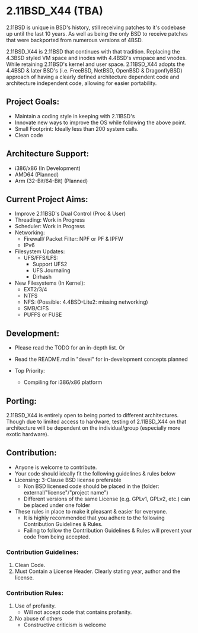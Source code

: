 # 2.11BSD_X44 (TBA)
2.11BSD is unique in BSD's history, still receiving patches to it's codebase up until the last 10 years. As well as being the only BSD to receive patches that were backported from numerous versions of 4BSD.

2.11BSD_X44 is 2.11BSD that continues with that tradition. Replacing the 4.3BSD styled VM space and inodes with 4.4BSD's vmspace and vnodes. While retaining 2.11BSD's kernel and user space. 2.11BSD_X44 adopts the 4.4BSD & later BSD's (i.e. FreeBSD, NetBSD, OpenBSD & DragonflyBSD) approach of having a clearly defined architecture dependent code and architecture independent code, allowing for easier portability.

## Project Goals:
- Maintain a coding style in keeping with 2.11BSD's
- Innovate new ways to improve the OS while following the above point.
- Small Footprint: Ideally less than 200 system calls.
- Clean code

## Architecture Support:
- i386/x86 (In Development)
- AMD64 (Planned)
- Arm (32-Bit/64-Bit) (Planned)

## Current Project Aims:
- Improve 2.11BSD's Dual Control (Proc & User)
- Threading: Work in Progress
- Scheduler: Work in Progress
- Networking:
  	- Firewall/ Packet Filter: NPF or PF & IPFW
  	- IPv6
- Filesystem Updates:
	- UFS/FFS/LFS:
  		- Support UFS2
  		- UFS Journaling
  		- Dirhash
- New Filesystems (In Kernel):
	- EXT2/3/4
	- NTFS
	- NFS: (Possible: 4.4BSD-Lite2: missing networking)
	- SMB/CIFS
	- PUFFS or FUSE
  	
## Development:
- Please read the TODO for an in-depth list. 
Or
- Read the README.md in "devel" for in-development concepts planned

- Top Priority:
	- Compiling for i386/x86 platform

## Porting:
2.11BSD_X44 is entirely open to being ported to different architectures.
Though due to limited access to hardware, testing of 2.11BSD_X44 on that architecture will be dependent on the individual/group (especially more exotic hardware).

## Contribution:
- Anyone is welcome to contribute.
- Your code should ideally fit the following guidelines & rules below
- Licensing: 3-Clause BSD license preferable
	- Non BSD licensed code should be placed in the (folder: external/"license"/"project name")
    - Different versions of the same License (e.g. GPLv1, GPLv2, etc.) can be placed under one folder
- These rules in place to make it pleasant & easier for everyone.
	- It is highly recommended that you adhere to the following Contribution Guidelines & Rules.
	- Failing to follow the Contribution Guidelines & Rules will prevent your code from being accepted.

### Contribution Guidelines:
1. Clean Code.
2. Must Contain a License Header. Clearly stating year, author and the license.

### Contribution Rules:
1. Use of profanity.
  	- Will not accept code that contains profanity.
2. No abuse of others
	- Constructive criticism is welcome
